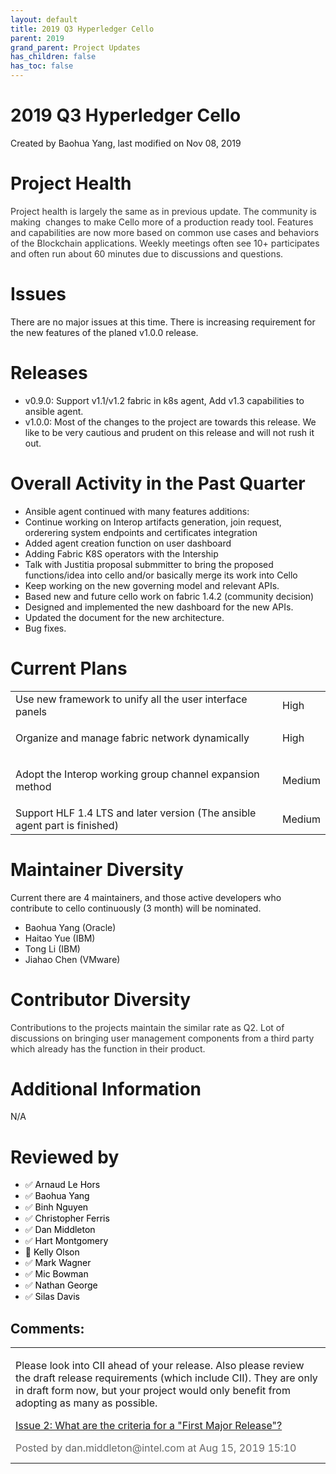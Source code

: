 ```yaml
---
layout: default
title: 2019 Q3 Hyperledger Cello
parent: 2019
grand_parent: Project Updates
has_children: false
has_toc: false
---
```


# 2019 Q3 Hyperledger Cello

Created by Baohua Yang, last modified on Nov 08, 2019

# Project Health

<span style="color: rgb(51,51,51);">Project health is largely the same
as in previous update. The community is making  changes to make Cello
more of a production ready tool. Features and capabilities are now more
based on common use cases and behaviors of the Blockchain applications.
Weekly meetings often see 10+ participates and often run about 60
minutes due to discussions and questions.</span>

# Issues

There are no major issues at this time. There is increasing requirement
for the new features of the planed v1.0.0 release.

# Releases

-   v0.9.0: Support v1.1/v1.2 fabric in k8s agent, Add v1.3 capabilities
to ansible agent.
-   v1.0.0: Most of the changes to the project are towards this release.
We like to be very cautious and prudent on this release and will not
rush it out.

# Overall Activity in the Past Quarter

-   Ansible agent continued with many features additions:
-   Continue working on Interop artifacts generation, join request,
orderering system endpoints and certificates integration
-   Added agent creation function on user dashboard
-   Adding Fabric K8S operators with the Intership
-   Talk with Justitia proposal submmitter to bring the proposed
functions/idea into cello and/or basically merge its work into Cello
-   Keep working on the new governing model and relevant APIs.
-   Based new and future cello work on fabric 1.4.2 (community decision)
-   Designed and implemented the new dashboard for the new APIs.
-   Updated the document for the new architecture.
-   Bug fixes.

# Current Plans

<table class="wrapped confluenceTable">
<tbody>
<tr class="odd">
<td class="confluenceTd">Use new framework to unify all the user
interface panels</td>
<td class="confluenceTd">High</td>
</tr>
<tr class="even">
<td class="confluenceTd"><p>Organize and manage fabric network
dynamically</p></td>
<td class="confluenceTd">High</td>
</tr>
<tr class="odd">
<td class="confluenceTd"><p>Adopt the Interop working group channel
expansion method</p></td>
<td class="confluenceTd">Medium</td>
</tr>
<tr class="even">
<td class="confluenceTd">Support HLF 1.4 LTS and later version (The
ansible agent part is finished)</td>
<td class="confluenceTd">Medium</td>
</tr>
</tbody>
</table>

# Maintainer Diversity

Current there are 4 maintainers, and those active developers who
contribute to cello continuously (3 month) will be nominated.

-   Baohua Yang (Oracle)
-   Haitao Yue (IBM)
-   Tong Li (IBM)
-   Jiahao Chen (VMware)

# Contributor Diversity

<span style="color: rgb(51,51,51);">Contributions to the projects
maintain the similar rate as Q2. Lot of discussions on bringing user
management components from a third party which already has the function
in their product. </span>

# Additional Information

N/A

# Reviewed by
-   ✅ <span style="color: rgb(0,0,0);">Arnaud Le Hors </span>
-   ✅ <span style="color: rgb(0,0,0);">Baohua Yang </span>
-   ✅ <span style="color: rgb(0,0,0);">Binh Nguyen </span>
-   ✅ <span style="color: rgb(0,0,0);">Christopher Ferris </span>
-   ✅ <span style="color: rgb(0,0,0);">Dan Middleton </span>
-   ✅ <span style="color: rgb(0,0,0);">Hart Montgomery </span>
-   🔲 <span style="color: rgb(0,0,0);">Kelly Olson </span>
-   ✅ <span style="color: rgb(0,0,0);">Mark Wagner </span>
-   ✅ <span style="color: rgb(0,0,0);">Mic Bowman </span>
-   ✅ <span style="color: rgb(0,0,0);">Nathan George </span>
-   ✅ <span style="color: rgb(0,0,0);">Silas Davis </span>

## Comments:

<table data-border="0" width="100%">
<colgroup>
<col style="width: 100%" />
</colgroup>
<tbody>
<tr class="odd">
<td><span id="comment-16324880"></span>
<p>Please look into CII ahead of your release. Also please review the
draft release requirements (which include CII). They are only in draft
form now, but your project would only benefit from adopting as many as
possible.</p>
<p><a href="https://wiki.hyperledger.org/pages/viewpage.action?pageId=16321784">Issue
2: What are the criteria for a "First Major Release"?</a></p>
<div class="smallfont" data-align="left" style="color: #666666; width: 98%; margin-bottom: 10px;">
 Posted by dan.middleton@intel.com at Aug 15, 2019 15:10 </div ></td>
</tr>
</tbody>
</table>




